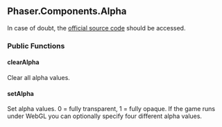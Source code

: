 ## Phaser.Components.Alpha

In case of doubt, the [official source code](https://github.com/photonstorm/phaser) should be accessed.

### Public Functions

#### clearAlpha
Clear all alpha values.

#### setAlpha
Set alpha values. 0 = fully transparent, 1 = fully opaque.
If the game runs under WebGL you can optionally specify four different alpha values.
